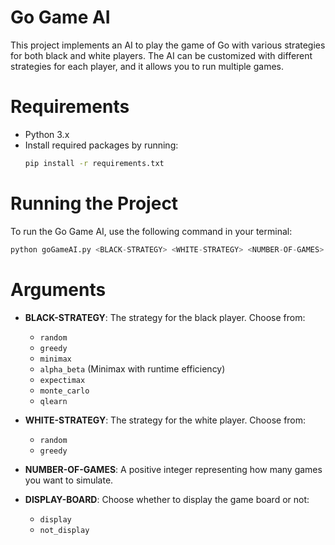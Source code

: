 # Go Game AI
This project implements an AI to play the game of Go with various strategies for both black and white players. The AI can be customized with different strategies for each player, and it allows you to run multiple games.

# Requirements
- Python 3.x
- Install required packages by running:
  ```bash
  pip install -r requirements.txt
  ```

# Running the Project
To run the Go Game AI, use the following command in your terminal:
  ```python
  python goGameAI.py <BLACK-STRATEGY> <WHITE-STRATEGY> <NUMBER-OF-GAMES> <DISPLAY-BOARD>
  ```

# Arguments
- **BLACK-STRATEGY**: The strategy for the black player. Choose from:
  - `random`
  - `greedy`
  - `minimax`
  - `alpha_beta` (Minimax with runtime efficiency)
  - `expectimax`
  - `monte_carlo`
  - `qlearn`
    
- **WHITE-STRATEGY**: The strategy for the white player. Choose from:
  - `random`
  - `greedy`
    
- **NUMBER-OF-GAMES**: A positive integer representing how many games you want to simulate.
  
- **DISPLAY-BOARD**: Choose whether to display the game board or not:
  - `display`
  - `not_display`
